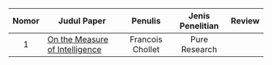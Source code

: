 | Nomor | Judul Paper | Penulis | Jenis Penelitian | Review |
|:-----:|---|:---:|:---:|:---:|
|1|[On the Measure of Intelligence](https://arxiv.org/abs/1911.01547)|Francois Chollet|Pure Research|
